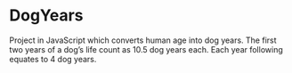 # DogYears

Project in JavaScript which converts human age into dog years.
The first two years of a dog’s life count as 10.5 dog years each.
Each year following equates to 4 dog years.
